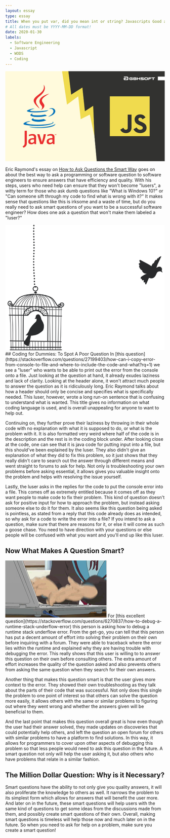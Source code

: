 ```yaml
---
layout: essay
type: essay
title: When you put var, did you mean int or string? Javascripts Good and Bad
# All dates must be YYYY-MM-DD format!
date: 2020-01-30
labels:
  - Software Engineering
  - Javascript
  - WODS
  - Coding
---
```


<img class="ui large centered image" src="../images/Java-Vs-JavaScript.jpg">

Eric Raymond's essay on [How to Ask Questions the Smart Way](http://www.catb.org/esr/faqs/smart-questions.html) goes on about the best way to ask a programming or software question to software engineers to ensure answers that have efficiency and quality. With his steps, users who need help can ensure that they won't become "lusers", a witty term for those who ask dumb questions like "What is Windows 10?" or "Can someone sift through my code to find what is wrong with it?" It makes sense that questions like this is irksome and a waste of time, but do you really need to ask smart questions of you want to be a successful software engineer? How does one ask a question that won't make them labeled a "luser?"

<img class="ui left medium floated image" src="../images/open-bird-cage.png">
## Coding for Dummies: To Spot A Poor Question
In [this question](https://stackoverflow.com/questions/27199403/how-can-i-copy-error-from-console-to-file-and-where-to-include-the-code-and-what?rq=1) we see a "luser" who wants to be able to print out the error from the console onto a file. Just looking at the question at hand, it already exudes laziness and lack of clarity. Looking at the header alone, it won't attract much people to answer the question as it is ridiculously long. Eric Raymond talks about how a header should only be concise and specifies what is specifically needed. This luser, however, wrote a long run-on sentence that is confusing to understand what is wanted. This title gives no information on what coding language is used, and is overall unappealing for anyone to want to help out.

Continuing on, they further prove their laziness by throwing in their whole code with no explanation with what it is supposed to do, or what is the problem with it. It is also formatted very weird where half of the code is in the description and the rest is in the coding block under. After looking close at the code, one can see that it is java code for putting input into a file, but this should've been explained by the luser. They also didn't give an explanation of what they did to fix this problem, so it just shows that they really didn't care to search out the answer through different means and went straight to forums to ask for help. Not only is troubleshooting your own problems before asking essential, it allows gives you valuable insight onto the problem and helps with resolving the issue yourself.

Lastly, the luser asks in the replies for the code to put the console error into a file. This comes off as extremely entitled because it comes off as they want people to make code to fix their problem. This kind of question doesn't ask for positive input for how to approach the problem, but instead asking someone else to do it for them. It also seems like this question being asked is pointless, as stated from a reply that this code already does as intended, so why ask for a code to write the error into a file? If you intend to ask a question, make sure that there are reasons for it, or else it will come as such a goose chase. You need to have direction with your questions or else people will be confused with what you want and you'll end up like this luser.

## Now What Makes A Question Smart?

<img class="ui right floated image" src="../images/type-fast.gif">
For [this excellent question](https://stackoverflow.com/questions/6270837/how-to-debug-a-runtime-stack-underflow-error) this person is asking how to debug a runtime stack underflow error. From the get-go, you can tell that this person has put a decent amount of effort into solving their problem on their own before inquiring with a forum. They were able to traceback where the error lies within the runtime and explained why they are having trouble with debugging the error. This really shows that this user is willing to to answer this question on their own before consulting others. The extra amount of effort increases the quality of the question asked and also prevents others from asking the same question when they search for their own answers. 

Another thing that makes this question smart is that the user gives more context to the error. They showed their own troubleshooting as they talk about the parts of their code that was successful. Not only does this single the problem to one point of interest so that others can solve the question more easily, it allows others with the same or similar problems to figuring out where they went wrong and whether the answers given will be beneficial to them.

And the last point that makes this question overall great is how even though the user had their answer solved, they made updates on discoveries that could potentially help others, and left the question an open forum for others with similar problems to have a platform to find solutions. In this way, it allows for programmers to cover upon other aspects of debugging this problem so that less people would need to ask this question in the future. A smart question not only will help the user asking it, but also others who have problems that relate in a similar fashion.

## The Million Dollar Question: Why is it Necessary?

Smart questions have the ability to not only give you quality answers, it will also proliferate the knowledge to others as well. It narrows the problem to its simplest form which allows for answers that will benefit the user more. And later on in the future, these smart questions will help users with the same kind of questions to get some ideas from the discussions made from them, and possibly create smart questions of their own. Overall, making smart questions is timeless will help those now and much later on in the future. So when you need to ask for help on a problem, make sure you create a smart question!



